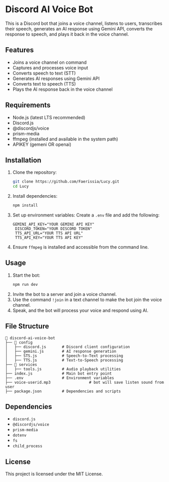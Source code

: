 # Discord AI Voice Bot

This is a Discord bot that joins a voice channel, listens to users, transcribes their speech, generates an AI response using Gemini API, converts the response to speech, and plays it back in the voice channel.

## Features

- Joins a voice channel on command
- Captures and processes voice input
- Converts speech to text (STT)
- Generates AI responses using Gemini API
- Converts text to speech (TTS)
- Plays the AI response back in the voice channel

## Requirements

- Node.js (latest LTS recommended)
- Discord.js
- @discordjs/voice
- prism-media
- ffmpeg (installed and available in the system path)
- APIKEY (gemeni OR openai)

## Installation

1. Clone the repository:
   ```sh
   git clone https://github.com/Faerissia/Lucy.git
   cd Lucy
   ```
2. Install dependencies:
   ```sh
   npm install
   ```
3. Set up environment variables:
   Create a `.env` file and add the following:
   ```env
   GEMINI_API_KEY="YOUR GEMINI API KEY"
    DISCORD_TOKEN="YOUR DISCORD TOKEN"
    TTS_API_URL="YOUR TTS API URL"
    TTS_API_KEY="YOUR TTS API KEY"
   ```
4. Ensure `ffmpeg` is installed and accessible from the command line.

## Usage

1. Start the bot:
   ```sh
   npm run dev
   ```
2. Invite the bot to a server and join a voice channel.
3. Use the command `!join` in a text channel to make the bot join the voice channel.
4. Speak, and the bot will process your voice and respond using AI.

## File Structure

```
📂 discord-ai-voice-bot
├── 📂 config
│   ├── discord.js       # Discord client configuration
│   ├── gemini.js        # AI response generation
│   ├── STS.js           # Speech-to-Text processing
│   ├── TTS.js           # Text-to-Speech processing
├── 📂 services
│   ├── tools.js         # Audio playback utilities
├── index.js             # Main bot entry point
├── .env                 # Environment variables
├── voice-userid.mp3                 # bot will save listen sound from user
├── package.json         # Dependencies and scripts
```

## Dependencies

- `discord.js`
- `@discordjs/voice`
- `prism-media`
- `dotenv`
- `fs`
- `child_process`

## License

This project is licensed under the MIT License.
